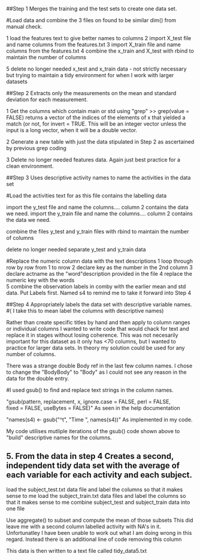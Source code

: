 ##Step 1  Merges the training and the test sets to create one data set.

#Load data and combine the 3 files on found to be similar dim() from manual check.

1 load the features text to give better names to columns
2 import X_test file and name columns from the features.txt
3 import X_train file and name columns from the features.txt
4 combine the x_train and X_test with rbind to maintain the number of columns

5 delete no longer needed x_test and x_train data - not strictly necessary but trying to maintain  a   tidy environment for when I work with larger datasets


##Step 2 Extracts only the measurements on the mean and standard deviation for each measurement.

1 Get the columns which contain main or std using "grep" >> grep(value = FALSE) returns a vector of the indices of the elements of x that yielded a match (or not, for invert = TRUE. This will be an integer vector unless the input is a long vector, when it will be a double vector.

2 Generate a new table with just the data stipulated in Step 2 as ascertained by previous grep    coding

3 Delete no longer needed features data. Again just best practice for a clean environment.

##Step 3 Uses descriptive activity names to name the activities in the data set

#Load the activities text for as this file contains the labelling data

import the y_test file and name the columns.... column 2 contains the data we need.
import the y_train file and name the columns.... column 2 contains the data we need.

combine the files y_test and y_train files with rbind to maintain the number of columns

delete no longer needed separate y_test and y_train data

#Replace the numeric column data with the text descriptions
 1 loop through row by row from 1 to nrow
 2 declare key as the number in the 2nd column
 3 declare actname as the "word"description provided in the file
 4 replace the numeric key with the words    
 5 combine the observation labels in comby with the earlier mean and std data. Put Labels first.  Named s4 to remind me to take it forward into Step 4


##Step 4 Appropriately labels the data set with descriptive variable names.
#( I take this to mean label the columns with descriptive names)


Rather than create specific titles by hand and then apply to column ranges or individual columns I wanted to write code that would chack for text and replace it in stages without losing coherence. This was not necesarily important for this dataset as it only has <70 columns, but I wanted to practice for larger data sets. In theory my solution could be used for any number of columns.

There was a strange double Body ref in the last few column names. I chose to change the "BodyBody" to "Body" as I could not see any reason in the data for the double entry.

#I used gsub() to find and replace text strings in the column names.

"gsub(pattern, replacement, x, ignore.case = FALSE, perl = FALSE,   
     fixed = FALSE, useBytes = FALSE)"              As seen in the help documentation
     
"names(s4) <- gsub("^t", "Time ", names(s4))"       As implemented in my code.

My code utilises mutliple iterations of the gsub() code shown above to "build" descriptive names for the columns.


## 5. From the data in step 4 Creates a second, independent tidy data set with the average of each variable for each activity and each subject.



load the subject_test.txt data file and label the columns so that it makes sense to me
load the subject_train.txt data files and label the columns so that it makes sense to me 
combine subject_test and subject_train data into one file

Use aggregate() to subset and compute the mean of those subsets
This did leave me with a second column labelled activity with NA's in it. Unfortunatley I have been unable to work out what I am doing wrong in this regard. Instead there is an additional line of code removing this column 

This data is then written to a text file called tidy_data5.txt

